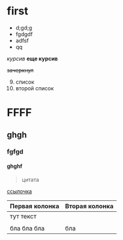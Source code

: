 # first


* d;gd;g
* fgdgdf
* adfsf
* qq

*курсив*
**еще курсив**

~~зачеркнул~~

9. список
1. второй список

# FFFF
## ghgh
### fgfgd
#### ghghf

<blockquote> цитата </blockquote>

[ссылочка](https://ru.wikipedia.org/wiki/Markdown)


Первая колонка | Вторая колонка
------ | ------
тут текст   |  
        |       
 бла бла бла | бла     
